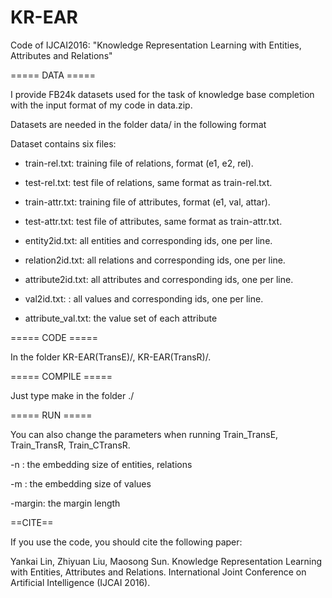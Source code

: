 # KR-EAR
Code of IJCAI2016: "Knowledge Representation Learning with Entities, Attributes and Relations"






===== DATA =====

I provide FB24k  datasets used for the task of knowledge base completion with the input format of my code in data.zip.



Datasets are needed in the folder data/ in the following format

Dataset contains six files:



+ train-rel.txt: training file of relations, format (e1, e2, rel).

+ test-rel.txt: test file of relations, same format as train-rel.txt.

+ train-attr.txt: training file of attributes, format (e1, val, attar).

+ test-attr.txt: test file of attributes, same format as train-attr.txt.

+ entity2id.txt: all entities and corresponding ids, one per line.

+ relation2id.txt: all relations and corresponding ids, one per line.

+ attribute2id.txt: all attributes and corresponding ids, one per line.

+ val2id.txt: : all values and corresponding ids, one per line.

+ attribute_val.txt: the value set of each attribute



===== CODE =====

In the folder KR-EAR(TransE)/, KR-EAR(TransR)/.



===== COMPILE =====

Just type make in the folder ./

===== RUN =====

You can also change the parameters when running Train_TransE, Train_TransR, Train_CTransR.

-n : the embedding size of entities, relations

-m :  the embedding size of values 

-margin: the margin length








==CITE==

If you use the code, you should cite the following paper:

Yankai Lin, Zhiyuan Liu, Maosong Sun. Knowledge Representation Learning with Entities, Attributes and Relations. International Joint Conference on Artificial Intelligence (IJCAI 2016).
